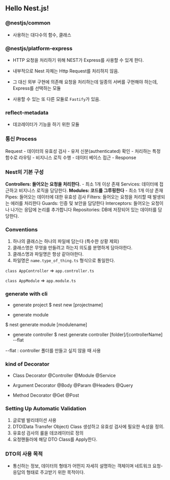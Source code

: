 ## Hello Nest.js!

### @nestjs/common

- 사용하는 대다수의 함수, 클래스

### @nestjs/platform-express

- HTTP 요청을 처리하기 위해 NEST가 Express를 사용할 수 있게 한다.

- 내부적으로 Nest 자체는 Http Request를 처리하지 않음.

- 그 대신 외부 구현에 의존해 요청을 처리하는데
일종의 서버를 구현해야 하는데, Express를 선택하는 모듈

- 사용할 수 있는 또 다른 모듈로 `Fastify`가 있음.



### reflect-metadata
- 데코레이터가 기능을 하기 위한 모듈


### 통신 Process

Request - 데이터의 유효성 검사 - 유저 신분(authenticated) 확인 - 처리하는 특정 함수로 라우팅 - 비지니스 로직 수행 - 데이터 베이스 접근 - Response


### Nest의 기본 구성

**Controllers: 들어오는 요청을 처리한다.** - 최소 1개 이상 존재
Services: 데이터에 접근하고 비지니스 로직을 담당한다.
**Modules: 코드를 그루핑한다**  - 최소 1개 이상 존재
Pipes: 들어오는 데이터에 대한 유효성 검사
Filters: 들어오는 요청을 처리할 때 발생되는 에러를 처리한다
Guards: 인증 및 보안을 담당한다
Interceptors: 들어오는 요청이나 나가는 응답에 논리를 추가합니다
Repositories: DB에 저장되어 있는 데이터를 담당한다.


### Conventions

1. 하나의 클래스는 하나의 파일에 담는다 (특수한 상황 제외)
2. 클래스명은 무엇을 만들려고 하는지 의도를 분명하게 담아야한다.
3. 클래스명과 파일명은 항상 같아야한다.
4. 파일명은 `name.type_of_thing.ts` 형식으로 통일한다.

`class AppController`
=> `app.controller.ts`

`class AppModule`
=> `app.module.ts`

### generate with cli

- generate project
\$ nest new [projectname]

- generate module

\$ nest generate module [modulename]

- generate controller
\$ nest generate controller [folder]/[controllerName] --flat

--flat : controller 폴더를 만들고 싶지 않을 때 사용


### kind of Decorator

- Class Decorator
\@Controller
\@Module
\@Service

- Argument Decorator
\@Body
\@Param
\@Headers
\@Query

- Method Decorator
\@Get
\@Post


### Setting Up Automatic Validation

1. 글로벌 발리데이션 사용
2. DTO(Data Transfer Object) Class 생성하고 유효성 검사에 필요한 속성을 정의.
3. 유효성 검사의 룰을 데코레이터로 정의
4. 요청핸들러에 해당 DTO Class를 Apply한다.


### DTO의 사용 목적

- 통신하는 정보, 데이터의 형태가 어떤지 자세히 설명하는 객체이며 네트워크 요청-응답의 형태로 주고받기 위한 목적이다.




